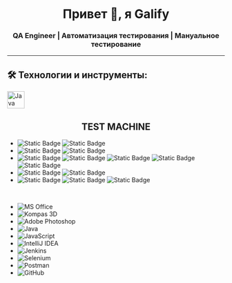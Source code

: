 <h1 align="center">Привет 👋, я Galify</h1>
<h3 align="center">QA Engineer | Автоматизация тестирования | Мануальное тестирование</h3>

---

## 🛠 Технологии и инструменты:
<p align="left">
  <a href="https://www.java.com" target="_blank">
    <img src="https://www.vectorlogo.zone/logos/java/java-ar21.svg" alt="Java" width="40" height="40"/>
  </a>
 
</p>

<h2 align="center">TEST MACHINE</h2>
<p>
  <ul>
    <li> <img alt="Static Badge" src="https://img.shields.io/badge/Resolution-5d5d5d"> <img alt="Static Badge" src="https://img.shields.io/badge/5900%20x%201080%20px-blue">
      <li>  <img alt="Static Badge" src="https://img.shields.io/badge/%20%20%20%20%20%20%20%20OS%20%20%20%20-5d5d5d"> <img alt="Static Badge" src="https://img.shields.io/badge/windows%2011%20-white">
        <li> <img alt="Static Badge" src="https://img.shields.io/badge/Browser-5d5d5d"> <img alt="Static Badge" src="https://img.shields.io/badge/Chrome%20-fcf52a"> <img alt="Static Badge" src="https://img.shields.io/badge/Cent%20-2ad2fc"> <img alt="Static Badge" src="https://img.shields.io/badge/Edge%20-1888dd"> <img alt="Static Badge" src="https://img.shields.io/badge/Other-5d5d5d">
          <li> <img alt="Static Badge" src="https://img.shields.io/badge/CPU-5d5d5d"> <img alt="Static Badge" src="https://img.shields.io/badge/Ryzen%202600%20-dd9218">
            <li> <img alt="Static Badge" src="https://img.shields.io/badge/GPU-5d5d5d"> <img alt="Static Badge" src="https://img.shields.io/badge/RTX%202080%20-13d62d"> <img alt="Static Badge" src="https://img.shields.io/badge/16%203200mhz%20-424242">
  </ul>
    
  
   <img src="https://img.shields.io/badge/OS-Windows%2011-brightblue" alt="" />
   <img src="https://img.shields.io/badge/OS-Windows%2011-brightblue" alt="" />
</p>


- ![MS Office](https://img.shields.io/badge/MS%20Office-D83B01?style=for-the-badge&logo=microsoft-office&logoColor=white)  
- ![Kompas 3D](https://img.shields.io/badge/Kompas%203D-0078D4?style=for-the-badge&logo=sketchup&logoColor=white)  
- ![Adobe Photoshop](https://img.shields.io/badge/Adobe%20Photoshop-31A8FF?style=for-the-badge&logo=adobe-photoshop&logoColor=white)  
- ![Java](https://img.shields.io/badge/Java-ED8B00?style=for-the-badge&logo=openjdk&logoColor=white)  
- ![JavaScript](https://img.shields.io/badge/JavaScript-F7DF1E?style=for-the-badge&logo=javascript&logoColor=black)  
- ![IntelliJ IDEA](https://img.shields.io/badge/IntelliJ%20IDEA-000000?style=for-the-badge&logo=intellij-idea&logoColor=white)  
- ![Jenkins](https://img.shields.io/badge/Jenkins-D24939?style=for-the-badge&logo=jenkins&logoColor=white)  
- ![Selenium](https://img.shields.io/badge/Selenium-43B02A?style=for-the-badge&logo=selenium&logoColor=white)  
- ![Postman](https://img.shields.io/badge/Postman-FF6C37?style=for-the-badge&logo=postman&logoColor=white)  
- ![GitHub](https://img.shields.io/badge/GitHub-181717?style=for-the-badge&logo=github&logoColor=white)  
